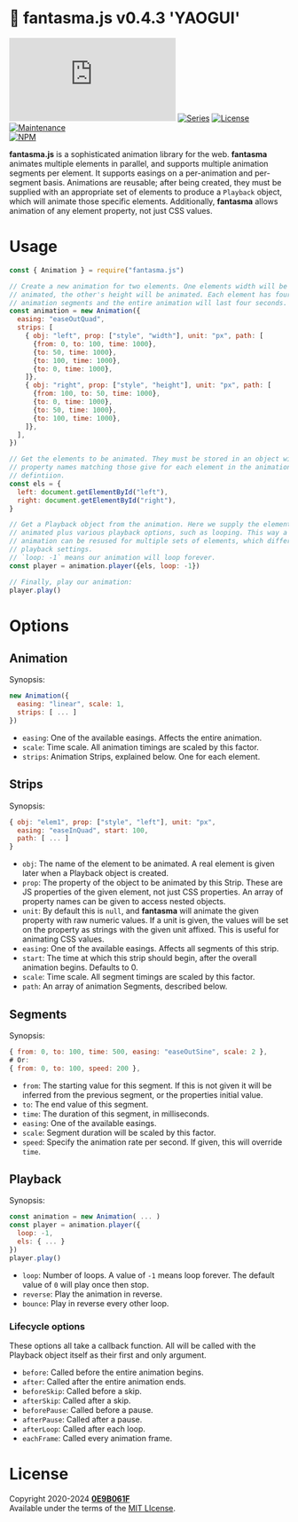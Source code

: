 # :ghost: **fantasma.js** v0.4.3 'YAOGUI'
[![Version][icon-ver]][repo]
[![Series][icon-ser]][repo]
[![License][icon-lic]][license]
[![Maintenance][icon-mnt]][commits]<br/>
[![NPM][icon-npm]][pkg]

**fantasma.js** is a sophisticated animation library for the web. **fantasma**
animates multiple elements in parallel, and supports multiple animation segments
per element. It supports easings on a per-animation and per-segment basis.
Animations are reusable; after being created, they must be supplied with an
appropriate set of elements to produce a `Playback` object, which will animate
those specific elements. Additionally, **fantasma** allows animation of any
element property, not just CSS values.

# Usage

```js
const { Animation } = require("fantasma.js")

// Create a new animation for two elements. One elements width will be
// animated, the other's height will be animated. Each element has four
// animation segments and the entire animation will last four seconds.
const animation = new Animation({
  easing: "easeOutQuad",
  strips: [
    { obj: "left", prop: ["style", "width"], unit: "px", path: [
      {from: 0, to: 100, time: 1000},
      {to: 50, time: 1000},
      {to: 100, time: 1000},
      {to: 0, time: 1000},
    ]},
    { obj: "right", prop: ["style", "height"], unit: "px", path: [
      {from: 100, to: 50, time: 1000},
      {to: 0, time: 1000},
      {to: 50, time: 1000},
      {to: 100, time: 1000},
    ]},
  ],
})

// Get the elements to be animated. They must be stored in an object with
// property names matching those give for each element in the animation
// defintiion.
const els = {
  left: document.getElementById("left"),
  right: document.getElementById("right"),
}

// Get a Playback object from the animation. Here we supply the elements to be
// animated plus various playback options, such as looping. This way a single
// animation can be resused for multiple sets of elements, which different
// playback settings.
// `loop: -1` means our animation will loop forever.
const player = animation.player({els, loop: -1})

// Finally, play our animation:
player.play()
```

# Options

## Animation

Synopsis:

```js
new Animation({
  easing: "linear", scale: 1,
  strips: [ ... ]
})
```

* `easing`: One of the available easings. Affects the entire animation.
* `scale`: Time scale. All animation timings are scaled by this factor.
* `strips`: Animation Strips, explained below. One for each element.

## Strips

Synopsis:

```js
{ obj: "elem1", prop: ["style", "left"], unit: "px",
  easing: "easeInQuad", start: 100, 
  path: [ ... ]
}
```

* `obj`: The name of the element to be animated. A real element is given later
  when a Playback object is created.
* `prop`: The property of the object to be animated by this Strip. These are JS
  properties of the given element, not just CSS properties. An array of
  property names can be given to access nested objects.
* `unit`: By default this is `null`, and **fantasma** will animate the given
  property with raw numeric values. If a unit is given, the values will be set
  on the property as strings with the given unit affixed. This is useful for
  animating CSS values.
* `easing`: One of the available easings. Affects all segments of this strip.
* `start`: The time at which this strip should begin, after the overall
  animation begins. Defaults to 0.
* `scale`: Time scale. All segment timings are scaled by this factor.
* `path`: An array of animation Segments, described below.

## Segments

Synopsis:

```js
{ from: 0, to: 100, time: 500, easing: "easeOutSine", scale: 2 },
# Or:
{ from: 0, to: 100, speed: 200 },
```

* `from`: The starting value for this segment. If this is not given it will be
inferred from the previous segment, or the properties initial value.
* `to`: The end value of this segment.
* `time`: The duration of this segment, in milliseconds.
* `easing`: One of the available easings.
* `scale`: Segment duration will be scaled by this factor.
* `speed`: Specify the animation rate per second. If given, this will override
  `time`.

## Playback

Synopsis:

```js
const animation = new Animation( ... )
const player = animation.player({
  loop: -1,
  els: { ... }
})
player.play()
```

* `loop`: Number of loops. A value of `-1` means loop forever. The default value
  of `0` will play once then stop.
* `reverse`: Play the animation in reverse.
* `bounce`: Play in reverse every other loop.

### Lifecycle options

These options all take a callback function. All will be called with the Playback object itself as their first and only argument.

* `before`: Called before the entire animation begins.
* `after`: Called after the entire animation ends.
* `beforeSkip`: Called before a skip.
* `afterSkip`: Called after a skip.
* `beforePause`: Called before a pause.
* `afterPause`: Called after a pause.
* `afterLoop`: Called after each loop.
* `eachFrame`: Called every animation frame.

# License

Copyright 2020-2024 **[0E9B061F][gh]**<br/>
Available under the terms of the [MIT LIcense][license].


[gh]:https://github.com/0E9B061F
[repo]:https://github.com/0E9B061F/fantasma.js
[license]:https://github.com/0E9B061F/fantasma.js/blob/master/LICENSE
[pkg]:https://www.npmjs.com/package/fantasma.js
[commits]:https://github.com/0E9B061F/fantasma.js/commits/master

[icon-ver]:https://img.shields.io/github/package-json/v/0E9B061F/fantasma.js?style=flat-square&logo=github&color=%236e7fd2
[icon-ser]:https://img.shields.io/badge/dynamic/json?color=%236e7fd2&label=series&prefix=%27&query=series&suffix=%27&url=https%3A%2F%2Fraw.githubusercontent.com%2F0E9B061F%2Ffantasma.js%2Fmaster%2Fpackage.json&style=flat-square
[icon-lic]:https://img.shields.io/github/license/0E9B061F/fantasma.js.svg?style=flat-square&color=%236e7fd2
[icon-npm]:https://img.shields.io/npm/v/fantasma.js.svg?style=flat-square&logo=npm&color=%23de2657
[icon-mnt]:https://img.shields.io/maintenance/yes/2024.svg?style=flat-square
